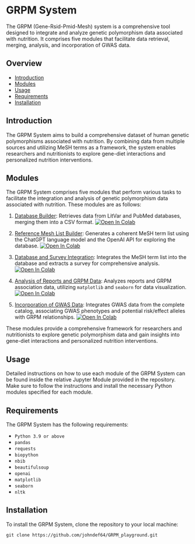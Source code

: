 # GRPM System

The GRPM (Gene-Rsid-Pmid-Mesh) system is a comprehensive tool designed to integrate and analyze genetic polymorphism data associated with nutrition. It comprises five modules that facilitate data retrieval, merging, analysis, and incorporation of GWAS data.

## Overview

- [Introduction](#introduction)
- [Modules](#modules)
- [Usage](#usage)
- [Requirements](#requirements)
- [Installation](#installation)

## Introduction

The GRPM System aims to build a comprehensive dataset of human genetic polymorphisms associated with nutrition. By combining data from multiple sources and utilizing MeSH terms as a framework, the system enables researchers and nutritionists to explore gene-diet interactions and personalized nutrition interventions.


## Modules

The GRPM System comprises five modules that perform various tasks to facilitate the integration and analysis of genetic polymorphism data associated with nutrition. These modules are as follows:

1. [Database Builder](https://github.com/johndef64/GRPM_playground/blob/main/GRPM_01_database_builder.ipynb): Retrieves data from LitVar and PubMed databases, merging them into a CSV format. [![Open In Colab](https://colab.research.google.com/assets/colab-badge.svg)](https://colab.research.google.com/github/johndef64/GRPM_playground/blob/main/GRPM_01_database_builder.ipynb) 

2. [Reference Mesh List Builder](https://github.com/johndef64/GRPM_playground/blob/main/GRPM_02_ref-mesh_builder.ipynb): Generates a coherent MeSH term list using the ChatGPT language model and the OpenAI API for exploring the database. [![Open In Colab](https://colab.research.google.com/assets/colab-badge.svg)](https://colab.research.google.com/github/johndef64/GRPM_playground/blob/main/GRPM_02_ref-mesh_builder.ipynb)

3. [Database and Survey Integration](https://github.com/johndef64/GRPM_playground/blob/main/GRPM_03_database_survey.ipynb): Integrates the MeSH term list into the database and extracts a survey for comprehensive analysis. [![Open In Colab](https://colab.research.google.com/assets/colab-badge.svg)](https://colab.research.google.com/github/johndef64/GRPM_playground/blob/main/GRPM_03_database_survey.ipynb)

4. [Analysis of Reports and GRPM Data](https://github.com/johndef64/GRPM_playground/blob/main/GRPM_04_data-analyzer.ipynb): Analyzes reports and GRPM association data, utilizing `matplotlib` and `seaborn` for data visualization. [![Open In Colab](https://colab.research.google.com/assets/colab-badge.svg)](https://colab.research.google.com/github/johndef64/GRPM_playground/blob/main/GRPM_04_data-analyzer.ipynb)

5. [Incorporation of GWAS Data](https://github.com/johndef64/GRPM_playground/blob/main/GRPM_05_gwas_data_analyzer.ipynb): Integrates GWAS data from the complete catalog, associating GWAS phenotypes and potential risk/effect alleles with GRPM relationships. [![Open In Colab](https://colab.research.google.com/assets/colab-badge.svg)](https://colab.research.google.com/github/johndef64/GRPM_playground/blob/main/GRPM_05_gwas_data_analyzer.ipynb)

These modules provide a comprehensive framework for researchers and nutritionists to explore genetic polymorphism data and gain insights into gene-diet interactions and personalized nutrition interventions.

## Usage

Detailed instructions on how to use each module of the GRPM System can be found inside the relative Jupyter Module provided in the repository. Make sure to follow the instructions and install the necessary Python modules specified for each module.

## Requirements

The GRPM System has the following requirements:

- `Python 3.9 or above`
- `pandas`
- `requests`
- `biopython`
- `nbib`
- `beautifulsoup`
- `openai`
- `matplotlib`
- `seaborn`
- `nltk`


## Installation

To install the GRPM System, clone the repository to your local machine:

```
git clone https://github.com/johndef64/GRPM_playground.git
```


